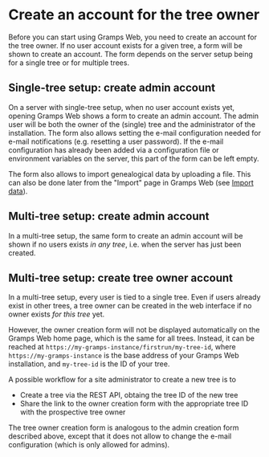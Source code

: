 # Create an account for the tree owner

Before you can start using Gramps Web, you need to create an account for the tree owner. If no user account exists for a given tree, a form will be shown to create an account. The form depends on the server setup being for a single tree or for multiple trees.

## Single-tree setup: create admin account

On a server with single-tree setup, when no user account exists yet, opening Gramps Web shows a form to create an admin account. The admin user will be both the owner of the (single) tree and the administrator of the installation. The form also allows setting the e-mail configuration needed for e-mail notifications (e.g. resetting a user password). If the e-mail configuration has already been added via a configuration file or environment variables on the server, this part of the form can be left empty.

The form also allows to import genealogical data by uploading a file. This can also be done later from the "Import" page in Gramps Web (see [Import data](import.md)).

## Multi-tree setup: create admin account

In a multi-tree setup, the same form to create an admin account will be shown if no users exists *in any tree*, i.e. when the server has just been created.

## Multi-tree setup: create tree owner account

In a multi-tree setup, every user is tied to a single tree. Even if users already exist in other trees, a tree owner can be created in the web interface if no owner exists *for this tree* yet.

However, the owner creation form will not be displayed automatically on the Gramps Web home page, which is the same for all trees. Instead, it can be reached at `https://my-gramps-instance/firstrun/my-tree-id`, where  `https://my-gramps-instance` is the base address of your Gramps Web installation, and `my-tree-id` is the ID of your tree.

A possible workflow for a site administrator to create a new tree is to

- Create a tree via the REST API, obtaing the tree ID of the new tree
- Share the link to the owner creation form with the appropriate tree ID with the prospective tree owner

The tree owner creation form is analogous to the admin creation form described above, except that it does not allow to change the e-mail configuration (which is only allowed for admins).